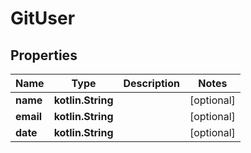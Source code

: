 
# GitUser

## Properties
Name | Type | Description | Notes
------------ | ------------- | ------------- | -------------
**name** | **kotlin.String** |  |  [optional]
**email** | **kotlin.String** |  |  [optional]
**date** | **kotlin.String** |  |  [optional]



